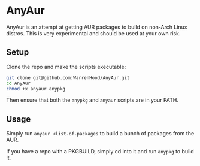 # AnyAur
AnyAur is an attempt at getting AUR packages to build on non-Arch Linux distros.
This is very experimental and should be used at your own risk.

## Setup    
Clone the repo and make the scripts executable:

```sh
git clone git@github.com:WarrenHood/AnyAur.git
cd AnyAur
chmod +x anyaur anypkg
```

Then ensure that both the `anypkg` and `anyaur` scripts are in your PATH.

## Usage
Simply run `anyaur <list-of-packages` to build a bunch of packages from the AUR.

If you have a repo with a PKGBUILD, simply cd into it and run `anypkg` to build it.
